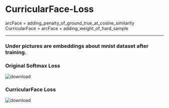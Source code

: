 # CurricularFace-Loss

arcFace = adding_penalty_of_ground_true_at_cosine_similarity
CurricularFace = arcFace + adding_weight_of_hard_sample

---
### Under pictures are embeddings about mnist dataset after training. 

### Original Softmax Loss
![download](https://user-images.githubusercontent.com/48349693/182266855-eb57ee1d-f140-4500-af7b-fa1d5870160e.png)

### CurricularFace Loss
![download](https://user-images.githubusercontent.com/48349693/182266736-44cb7dc4-b273-45cc-9ff6-e3fd7672b0a5.png)


# 
